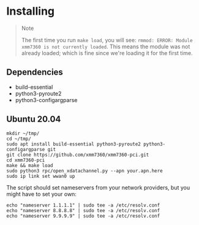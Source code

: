 # Installing

>  Note
>
> The first time you run `make load`, you will see: `rmmod: ERROR: Module xmm7360 is not currently loaded`.
> This means the module was not already loaded; which is fine since we're loading it for the first time.

## Dependencies

- build-essential
- python3-pyroute2
- python3-configargparse

## Ubuntu 20.04

```
mkdir ~/tmp/
cd ~/tmp/
sudo apt install build-essential python3-pyroute2 python3-configargparse git
git clone https://github.com/xmm7360/xmm7360-pci.git
cd xmm7360-pci
make && make load
sudo python3 rpc/open_xdatachannel.py --apn your.apn.here
sudo ip link set wwan0 up
```

The script should set nameservers from your network providers, but you might have to set your own:
```
echo "nameserver 1.1.1.1" | sudo tee -a /etc/resolv.conf
echo "nameserver 8.8.8.8" | sudo tee -a /etc/resolv.conf
echo "nameserver 9.9.9.9" | sudo tee -a /etc/resolv.conf
```

